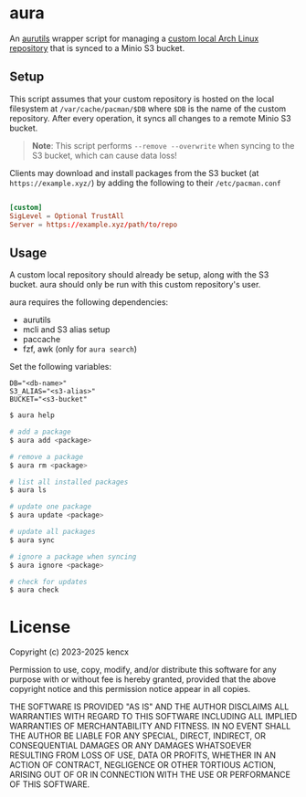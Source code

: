 # aura

An [aurutils](https://github.com/AladW/aurutils) wrapper script for managing a
[custom local Arch Linux repository](https://wiki.archlinux.org/title/Pacman/Tips_and_tricks#Custom_local_repository) that is synced to a Minio S3 bucket.

## Setup

This script assumes that your custom repository is hosted on the local
filesystem at `/var/cache/pacman/$DB` where `$DB` is the name of the custom
repository. After every operation, it syncs all changes to a remote Minio S3
bucket.

>**Note**: This script performs `--remove --overwrite` when syncing to the S3
>bucket, which can cause data loss!

Clients may download and install packages from the S3 bucket (at
`https://example.xyz/`) by adding the following to their `/etc/pacman.conf`

```conf

[custom]
SigLevel = Optional TrustAll
Server = https://example.xyz/path/to/repo
```


## Usage

A custom local repository should already be setup, along with the S3 bucket.
aura should only be run with this custom repository's user.

aura requires the following dependencies:

- aurutils
- mcli and S3 alias setup
- paccache
- fzf, awk (only for `aura search`)

Set the following variables:

```
DB="<db-name>"
S3_ALIAS="<s3-alias>"
BUCKET="<s3-bucket"
```

```bash
$ aura help

# add a package
$ aura add <package>

# remove a package
$ aura rm <package>

# list all installed packages
$ aura ls

# update one package
$ aura update <package>

# update all packages
$ aura sync

# ignore a package when syncing
$ aura ignore <package>

# check for updates
$ aura check
```

# License

Copyright (c) 2023-2025 kencx

Permission to use, copy, modify, and/or distribute this software for any
purpose with or without fee is hereby granted, provided that the above
copyright notice and this permission notice appear in all copies.

THE SOFTWARE IS PROVIDED "AS IS" AND THE AUTHOR DISCLAIMS ALL WARRANTIES WITH
REGARD TO THIS SOFTWARE INCLUDING ALL IMPLIED WARRANTIES OF MERCHANTABILITY
AND FITNESS. IN NO EVENT SHALL THE AUTHOR BE LIABLE FOR ANY SPECIAL, DIRECT,
INDIRECT, OR CONSEQUENTIAL DAMAGES OR ANY DAMAGES WHATSOEVER RESULTING FROM
LOSS OF USE, DATA OR PROFITS, WHETHER IN AN ACTION OF CONTRACT, NEGLIGENCE OR
OTHER TORTIOUS ACTION, ARISING OUT OF OR IN CONNECTION WITH THE USE OR
PERFORMANCE OF THIS SOFTWARE.
